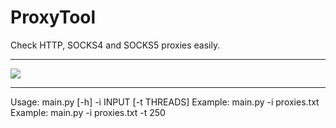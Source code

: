 # ProxyTool
Check HTTP, SOCKS4 and SOCKS5 proxies easily.

---

<img src="https://i.imgur.com/1gKgnFn.png">

---

Usage: main.py [-h] -i INPUT [-t THREADS]
Example: main.py -i proxies.txt
Example: main.py -i proxies.txt -t 250
